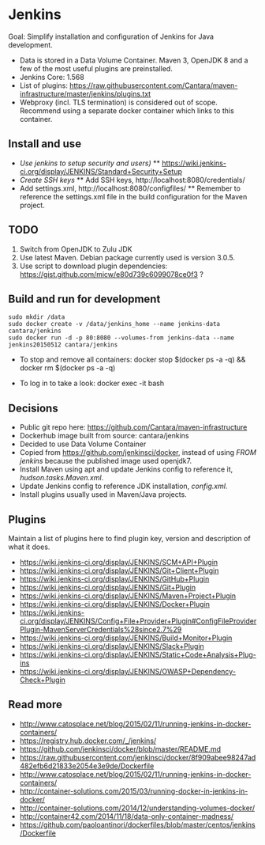 # Jenkins 

Goal: Simplify installation and configuration of Jenkins for Java development. 

* Data is stored in a Data Volume Container. Maven 3, OpenJDK 8 and a few of the most useful plugins are preinstalled. 
* Jenkins Core: 1.568
* List of plugins: https://raw.githubusercontent.com/Cantara/maven-infrastructure/master/jenkins/plugins.txt
* Webproxy (incl. TLS termination) is considered out of scope. Recommend using a separate docker container which links to this container. 

## Install and use 

* *Use jenkins to setup security and users)*
** https://wiki.jenkins-ci.org/display/JENKINS/Standard+Security+Setup
* *Create SSH keys*
** Add SSH keys, http://localhost:8080/credentials/
* Add settings.xml, http://localhost:8080/configfiles/
** Remember to reference the settings.xml file in the build configuration for the Maven project. 


## TODO 

1. Switch from OpenJDK to Zulu JDK 
2. Use latest Maven. Debian package currently used is version 3.0.5. 
3. Use script to download plugin dependencies: https://gist.github.com/micw/e80d739c6099078ce0f3 ? 


## Build and run for development
```
sudo mkdir /data
sudo docker create -v /data/jenkins_home --name jenkins-data cantara/jenkins
sudo docker run -d -p 80:8080 --volumes-from jenkins-data --name jenkins20150512 cantara/jenkins
```

* To stop and remove all containers: docker stop $(docker ps -a -q) && docker rm $(docker ps -a -q) 

* To log in to take a look: docker exec -it <container-id> bash

## Decisions 

* Public git repo here: https://github.com/Cantara/maven-infrastructure 
* Dockerhub image built from source:  cantara/jenkins
* Decided to use Data Volume Container 
* Copied from https://github.com/jenkinsci/docker, instead of using _FROM jenkins_ because the published image used openjdk7. 
* Install Maven using apt and update Jenkins config to reference it, _hudson.tasks.Maven.xml_. 
* Update Jenkins config to reference JDK installation, _config.xml_. 
* Install plugins usually used in Maven/Java projects. 


## Plugins 

Maintain a list of plugins here to find plugin key, version and description of what it does. 

* https://wiki.jenkins-ci.org/display/JENKINS/SCM+API+Plugin
* https://wiki.jenkins-ci.org/display/JENKINS/Git+Client+Plugin
* https://wiki.jenkins-ci.org/display/JENKINS/GitHub+Plugin
* https://wiki.jenkins-ci.org/display/JENKINS/Git+Plugin
* https://wiki.jenkins-ci.org/display/JENKINS/Maven+Project+Plugin
* https://wiki.jenkins-ci.org/display/JENKINS/Docker+Plugin
* https://wiki.jenkins-ci.org/display/JENKINS/Config+File+Provider+Plugin#ConfigFileProviderPlugin-MavenServerCredentials%28since2.7%29
* https://wiki.jenkins-ci.org/display/JENKINS/Build+Monitor+Plugin
* https://wiki.jenkins-ci.org/display/JENKINS/Slack+Plugin
* https://wiki.jenkins-ci.org/display/JENKINS/Static+Code+Analysis+Plug-ins
* https://wiki.jenkins-ci.org/display/JENKINS/OWASP+Dependency-Check+Plugin

## Read more 

* http://www.catosplace.net/blog/2015/02/11/running-jenkins-in-docker-containers/
* https://registry.hub.docker.com/_/jenkins/
* https://github.com/jenkinsci/docker/blob/master/README.md
* https://raw.githubusercontent.com/jenkinsci/docker/8f909abee98247ad482efb6d21833e2054e3e9de/Dockerfile
* http://www.catosplace.net/blog/2015/02/11/running-jenkins-in-docker-containers/
* http://container-solutions.com/2015/03/running-docker-in-jenkins-in-docker/
* http://container-solutions.com/2014/12/understanding-volumes-docker/
* http://container42.com/2014/11/18/data-only-container-madness/
* https://github.com/paoloantinori/dockerfiles/blob/master/centos/jenkins/Dockerfile
